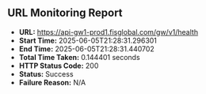 ## URL Monitoring Report

- **URL:** https://api-gw1-prod1.fisglobal.com/gw/v1/health
- **Start Time:** 2025-06-05T21:28:31.296301
- **End Time:** 2025-06-05T21:28:31.440702
- **Total Time Taken:** 0.144401 seconds
- **HTTP Status Code:** 200
- **Status:** Success
- **Failure Reason:** N/A
